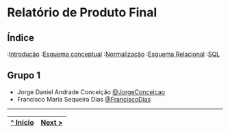 # Relatório de Produto Final

## Índice

:[Introdução](rpf01.md)
:[Esquema conceptual](rpf02.md)
:[Normalização](rpf03.md)
:[Esquema Relacional](rpf04.md)
:[SQL](rpf05.md)

## Grupo 1

* Jorge Daniel Andrade Conceição [@JorgeConceicao](https://github.com/JorgeConceicao-umaia)
* Francisco Maria Sequeira Dias [@FranciscoDias](https://github.com/fmsj0)

---
| [^ Inicio](/../../) | [Next >](rpf01.md)
| :---: | ---: |
